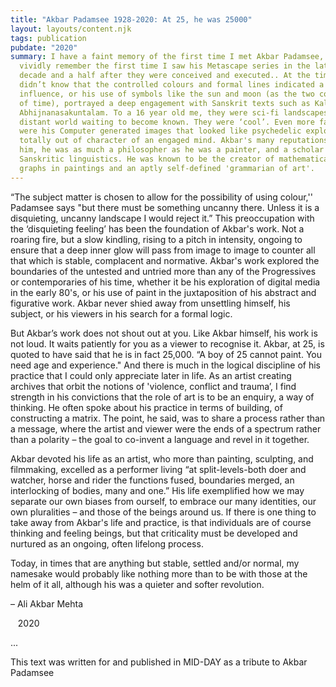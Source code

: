 ```yaml
---
title: "Akbar Padamsee 1928-2020: At 25, he was 25000"
layout: layouts/content.njk
tags: publication
pubdate: "2020"
summary: I have a faint memory of the first time I met Akbar Padamsee, but I
  vividly remember the first time I saw his Metascape series in the late 90's, a
  decade and a half after they were conceived and executed.. At the time, I
  didn’t know that the controlled colours and formal lines indicated a Parisian
  influence, or his use of symbols like the sun and moon (as the two controllers
  of time), portrayed a deep engagement with Sanskrit texts such as Kalidasa’s
  Abhijnanasakuntalam. To a 16 year old me, they were sci-fi landscapes, of a
  distant world waiting to become known. They were ‘cool’. Even more fascinating
  were his Computer generated images that looked like psychedelic explorations
  totally out of character of an engaged mind. Akbar's many reputations preceded
  him, he was as much a philosopher as he was a painter, and a scholar of
  Sanskritic linguistics. He was known to be the creator of mathematical colour
  graphs in paintings and an aptly self-defined 'grammarian of art'.
---
```



“The subject matter is chosen to allow for the possibility of using colour,'' Padamsee says "but there must be something uncanny there. Unless it is a disquieting, uncanny landscape I would reject it.” This preoccupation with the ‘disquieting feeling’ has been the foundation of Akbar's work. Not a roaring fire, but a slow kindling, rising to a pitch in intensity, ongoing to ensure that a deep inner glow will pass from image to image to counter all that which is stable, complacent and normative. Akbar's work explored the boundaries of the untested and untried more than any of the Progressives or contemporaries of his time, whether it be his exploration of digital media in the early 80's, or his use of paint in the juxtaposition of his abstract and figurative work. Akbar never shied away from unsettling himself, his subject, or his viewers in his search for a formal logic.

But Akbar’s work does not shout out at you. Like Akbar himself, his work is not loud. It waits patiently for you as a viewer to recognise it. Akbar, at 25, is quoted to have said that he is in fact 25,000. “A boy of 25 cannot paint. You need age and experience." And there is much in the logical discipline of his practice that I could only appreciate later in life. As an artist creating archives that orbit the notions of 'violence, conflict and trauma’, I find strength in his convictions that the role of art is to be an enquiry, a way of thinking. He often spoke about his practice in terms of building, of constructing a matrix. The point, he said, was to share a process rather than a message, where the artist and viewer were the ends of a spectrum rather than a polarity – the goal to co-invent a language and revel in it together. 

Akbar devoted his life as an artist, who more than painting, sculpting, and filmmaking, excelled as a performer living “at split-levels-both doer and watcher, horse and rider the functions fused, boundaries merged, an interlocking of bodies, many and one.” His life exemplified how we may separate our own biases from ourself, to embrace our many identities, our own pluralities – and those of the beings around us. If there is one thing to take away from Akbar's life and practice, is that individuals are of course thinking and feeling beings, but that criticality must be developed and nurtured as an ongoing, often lifelong process. 

Today, in times that are anything but stable, settled and/or normal, my namesake would probably like nothing more than to be with those at the helm of it all, although his was a quieter and softer revolution.

– Ali Akbar Mehta

   2020

...

This text was written for and published in MID-DAY as a tribute to Akbar Padamsee